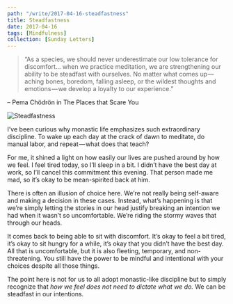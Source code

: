 ```yaml
---
path: "/write/2017-04-16-steadfastness"
title: Steadfastness
date: 2017-04-16
tags: [Mindfulness]
collection: [Sunday Letters]
---
```


> “As a species, we should never underestimate our low tolerance for discomfort… when we practice meditation, we are strengthening our ability to be steadfast with ourselves. No matter what comes up — aching bones, boredom, falling asleep, or the wildest thoughts and emotions — we develop a loyalty to our experience.”

– Pema Chödrön in The Places that Scare You

![Steadfastness](./img/april-16-fb.jpg)

I’ve been curious why monastic life emphasizes such extraordinary discipline. To wake up each day at the crack of dawn to meditate, do manual labor, and repeat — what does that teach?

For me, it shined a light on how easily our lives are pushed around by how we feel. I feel tired today, so I’ll sleep in a bit. I didn’t have the best day at work, so I’ll cancel this commitment this evening. That person made me mad, so it’s okay to be mean-spirited back at him.

There is often an illusion of choice here. We’re not really being self-aware and making a decision in these cases. Instead, what’s happening is that we’re simply letting the stories in our head justify breaking an intention we had when it wasn’t so uncomfortable. We’re riding the stormy waves that through our heads.

It comes back to being able to sit with discomfort. It’s okay to feel a bit tired, it’s okay to sit hungry for a while, it’s okay that you didn’t have the best day. All that is uncomfortable, but it is also fleeting, temporary, and non-threatening. You still have the power to be mindful and intentional with your choices despite all those things.

The point here is not for us to all adopt monastic-like discipline but to simply recognize that _how we feel does not need to dictate what we do._ We can be steadfast in our intentions.
